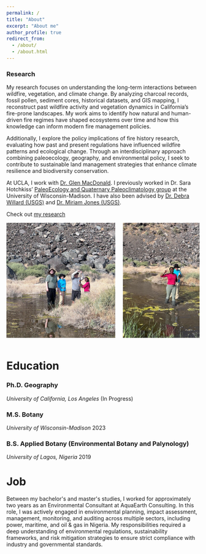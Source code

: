 ```yaml
---
permalink: /
title: "About"
excerpt: "About me"
author_profile: true
redirect_from: 
  - /about/
  - /about.html
---
```

### Research

My research focuses on understanding the long-term interactions between wildfire, vegetation, and climate change. By analyzing charcoal records, fossil pollen, sediment cores, historical datasets, and GIS mapping, I reconstruct past wildfire activity and vegetation dynamics in California’s fire-prone landscapes. My work aims to identify how natural and human-driven fire regimes have shaped ecosystems over time and how this knowledge can inform modern fire management policies.
 
Additionally, I explore the policy implications of fire history research, evaluating how past and present regulations have influenced wildfire patterns and ecological change. Through an interdisciplinary approach combining paleoecology, geography, and environmental policy, I seek to contribute to sustainable land management strategies that enhance climate resilience and biodiversity conservation.
 
At UCLA, I work with [Dr. Glen MacDonald](https://glenmmacdonald.com/). I previously worked in Dr. Sara Hotchkiss’ [PaleoEcology and Quaternary Paleoclimatology group](https://hotchkisslab.botany.wisc.edu/) at the University of Wisconsin-Madison. I have also been advised by [Dr. Debra Willard (USGS)](https://www.usgs.gov/staff-profiles/debra-a-willard) and [Dr. Miriam Jones (USGS)](https://www.usgs.gov/staff-profiles/miriam-jones).
 
Check out [my research](https://joanchimezie.github.io/talks/)
<br>
<div style="display: flex; gap: 20px; align-items: stretch; flex-wrap: wrap;">
  <img src="/images/outdoor2.jpg" class="site-img" alt="Me outdoor" style="flex: 2; min-width: 200px; height: 300px; object-fit: cover;">
  <img src="/images/outdoor1.jpg" class="site-img" alt="Joan outdoor" style="flex: 1; min-width: 200px; height: 300px; object-fit: cover;">
</div>
<br>

# Education

### Ph.D. Geography
*University of California, Los Angeles* (In Progress)

### M.S. Botany
*University of Wisconsin-Madison* 2023

### B.S. Applied Botany (Environmental Botany and Palynology)
*University of Lagos, Nigeria* 2019



# Job

Between my bachelor's and master's studies, I worked for approximately two years as an Environmental Consultant at AquaEarth Consulting. In this role, I was actively engaged in environmental planning, impact assessment, management, monitoring, and auditing across multiple sectors, including power, maritime, and oil & gas in Nigeria. My responsibilities required a deep understanding of environmental regulations, sustainability frameworks, and risk mitigation strategies to ensure strict compliance with industry and governmental standards.

